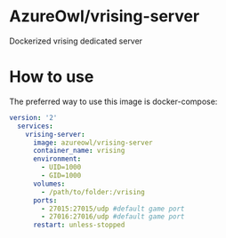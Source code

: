 # AzureOwl/vrising-server

Dockerized vrising dedicated server

# How to use

The preferred way to use this image is docker-compose:

```yaml
version: '2'
  services:
    vrising-server:
      image: azureowl/vrising-server
      container_name: vrising
      environment:
        - UID=1000
        - GID=1000
      volumes:
        - /path/to/folder:/vrising
      ports:
        - 27015:27015/udp #default game port
        - 27016:27016/udp #default game port
      restart: unless-stopped
```

